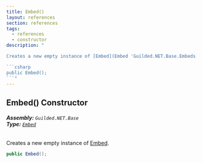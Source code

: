 ```yaml
---
title: Embed()
layout: references
section: references
tags:
  - references
  - constructor
description: "

Creates a new empty instance of [Embed](Embed 'Guilded.NET.Base.Embeds.Embed').

```csharp
public Embed();
```"
---
```


## Embed() Constructor
###### **Assembly:** `Guilded.NET.Base`<br/>**Type:** [`Embed`](Embed 'Guilded.NET.Base.Embeds.Embed')

Creates a new empty instance of [Embed](Embed 'Guilded.NET.Base.Embeds.Embed').

```csharp
public Embed();
```